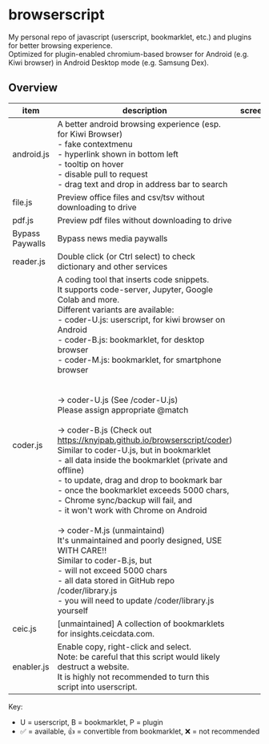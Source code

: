 # browserscript
My personal repo of javascript (userscript, bookmarklet, etc.) and plugins for better browsing experience. <br>
Optimized for plugin-enabled chromium-based browser for Android (e.g. Kiwi browser) in Android Desktop mode (e.g. Samsung Dex).  

## Overview
| item | description | screenshot | U | B | P |  |
|---|---|---|---|---|---|---|
| android.js | A better android browsing experience (esp. for Kiwi Browser)<br>- fake contextmenu<br>- hyperlink shown in bottom left<br>- tooltip on hover<br>- disable pull to request<br>- drag text and drop in address bar to search |  | ✅ |  |  |  |
| file.js | Preview office files and csv/tsv without downloading to drive |  | 👍 | ✅ |  |  |
| pdf.js | Preview pdf files without downloading to drive |  |  |  | ✅ |  |
| Bypass Paywalls | Bypass news media paywalls |  |  |  | ✅ |  |
| reader.js | Double click (or Ctrl select) to check dictionary and other services |  | 👍 | ✅ |  |  |
| coder.js | A coding tool that inserts code snippets. <br>It supports code-server, Jupyter, Google Colab and more.<br>Different variants are available: <br>- coder-U.js: userscript, for kiwi browser on Android<br>- coder-B.js: bookmarklet, for desktop browser<br>- coder-M.js: bookmarklet, for smartphone browser<br><br><br>→ coder-U.js (See /coder-U.js)<br>Please assign appropriate @match<br><br>→ coder-B.js (Check out https://knyipab.github.io/browserscript/coder)<br>Similar to coder-U.js, but in bookmarklet<br>- all data inside the bookmarklet (private and offline)<br>- to update, drag and drop to bookmark bar<br>- once the bookmarklet exceeds 5000 chars, <br>  - Chrome sync/backup will fail, and<br>  - it won't work with Chrome on Android<br><br>→ coder-M.js (unmaintaind)<br>It's unmaintained and poorly designed, USE WITH CARE!!<br>Similar to coder-B.js, but<br>- will not exceed 5000 chars<br>- all data stored in GitHub repo /coder/library.js<br>- you will need to update /coder/library.js yourself |  | ✅ | ✅ |  |  |
| ceic.js | [unmaintained] A collection of bookmarklets for insights.ceicdata.com.  |  |  | ✅ |  |  |
| enabler.js | Enable copy, right-click and select. <br>Note: be careful that this script would likely destruct a website. <br>It is highly not recommended to turn this script into userscript.  |  | ❌ | ✅ |  |  |

Key: 
- U = userscript, B = bookmarklet, P = plugin
- ✅ = available, 👍 = convertible from bookmarklet, ❌ = not recommended